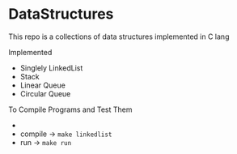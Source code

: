 ﻿<h1><strong>DataStructures</strong></h1>

<p>This repo is a collections of data structures implemented in C lang<p>

<p>Implemented</p>
<ul>
    <li>Singlely LinkedList</li>
    <li>Stack</li>
    <li>Linear Queue</li>
    <li>Circular Queue</li>
</ul>

<p>To Compile Programs and Test Them</p>
<ul>
    <li>
        <li>compile -> <code>make linkedlist</code></li>
        <li>run  ->  <code>make run</code></li>
    </li>
</ul>
